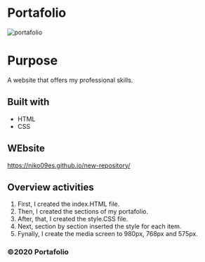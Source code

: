 # Portafolio

![portafolio](https://user-images.githubusercontent.com/64040975/87259613-343dc280-c472-11ea-9409-c8e27e58ad6f.JPG)

# Purpose
A website that offers my professional skills.

## Built with 
* HTML
* CSS

## WEbsite
https://niko09es.github.io/new-repository/

## Overview activities

1. First, I created the index.HTML file.
2. Then, I created the sections of my portafolio.
3. After, that, I created the style.CSS file.
4. Next, section by section inserted the style for each item.
5. Fynally, I create the media screen to 980px, 768px and 575px. 

### ©️2020 Portafolio
